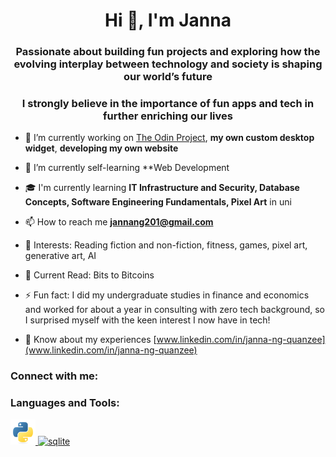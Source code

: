 <h1 align="center">Hi 👋, I'm Janna</h1>
<h3 align="center">Passionate about building fun projects and exploring how the evolving interplay between technology and society is shaping our world’s future</h3>
<h3 align="center">I strongly believe in the importance of fun apps and tech in further enriching our lives</h3>

- 🔭 I’m currently working on [The Odin Project](https://www.theodinproject.com/), **my own custom desktop widget**, **developing my own website**

- 🌱 I’m currently self-learning **Web Development

- 🎓 I'm currently learning **IT Infrastructure and Security, Database Concepts, Software Engineering Fundamentals, Pixel Art** in uni

- 📫 How to reach me **jannang201@gmail.com**

- 🎈 Interests: Reading fiction and non-fiction, fitness, games, pixel art, generative art, AI

- 📕 Current Read: Bits to Bitcoins
  
- ⚡ Fun fact: I did my undergraduate studies in finance and economics and worked for about a year in consulting with zero tech background, so I surprised myself with the keen interest I now have in tech!

- 📄 Know about my experiences [www.linkedin.com/in/janna-ng-quanzee](www.linkedin.com/in/janna-ng-quanzee)

<h3 align="left">Connect with me:</h3>
<p align="left">
</p>

<h3 align="left">Languages and Tools:</h3>
<p align="left"> <a href="https://www.python.org" target="_blank" rel="noreferrer"> <img src="https://raw.githubusercontent.com/devicons/devicon/master/icons/python/python-original.svg" alt="python" width="40" height="40"/> </a> <a href="https://www.sqlite.org/" target="_blank" rel="noreferrer"> <img src="https://www.vectorlogo.zone/logos/sqlite/sqlite-icon.svg" alt="sqlite" width="40" height="40"/> </a> </p>




